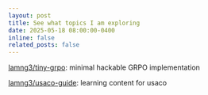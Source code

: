 ```yaml
---
layout: post
title: See what topics I am exploring
date: 2025-05-18 08:00:00-0400
inline: false
related_posts: false
---
```


[lamng3/tiny-grpo](https://github.com/lamng3/tiny-grpo): minimal hackable GRPO implementation

[lamng3/usaco-guide](https://github.com/lamng3/usaco-guide): learning content for usaco